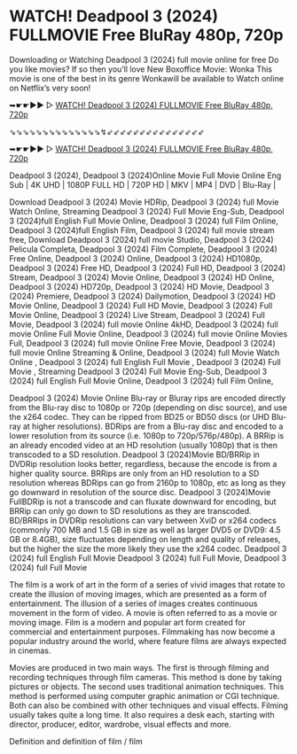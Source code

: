 WATCH! Deadpool 3 (2024) FULLMOVIE Free BluRay 480p, 720p
=
Downloading or Watching Deadpool 3 (2024) full movie online for free Do you like movies? If so then you’ll love New Boxoffice Movie: Wonka This movie is one of the best in its genre Wonkawill be available to Watch online on Netflix’s very soon!

➥☛☛▶▶ ▷   [WATCH! Deadpool 3 (2024) FULLMOVIE Free BluRay 480p, 720p]([https://t.co/gqhV1htsOh](https://t.co/NyOfuRPRT0))

⇘⇘⇘⇘⇘⇘⇘⇘⇘⇘⇘⇘⇘⇘↯⇙⇙⇙⇙⇙⇙⇙⇙⇙⇙⇙⇙⇙⇙⇙

➥☛☛▶▶ ▷    [WATCH! Deadpool 3 (2024) FULLMOVIE Free BluRay 480p, 720p]([https://t.co/gqhV1htsOh](https://t.co/n0FU15OnHV))

Deadpool 3 (2024), Deadpool 3 (2024)Online Movie Full Movie Online Eng Sub
| 4K UHD | 1080P FULL HD | 720P HD | MKV | MP4 | DVD | Blu-Ray |


Download Deadpool 3 (2024) Movie HDRip,
Deadpool 3 (2024) full Movie Watch Online,
Streaming Deadpool 3 (2024) Full Movie Eng-Sub,
Deadpool 3 (2024)full English Full Movie Online,
Deadpool 3 (2024) full Film Online,
Deadpool 3 (2024)full English Film,
Deadpool 3 (2024) full movie stream free,
Download Deadpool 3 (2024) full movie Studio,
Deadpool 3 (2024) Pelicula Completa,
Deadpool 3 (2024) Film Complete,
Deadpool 3 (2024) Free Online,
Deadpool 3 (2024) Online,
Deadpool 3 (2024) HD1080p,
Deadpool 3 (2024) Free HD,
Deadpool 3 (2024) Full HD,
Deadpool 3 (2024) Stream,
Deadpool 3 (2024) Movie Online,
Deadpool 3 (2024) HD Online,
Deadpool 3 (2024) HD720p,
Deadpool 3 (2024) HD Movie,
Deadpool 3 (2024) Premiere,
Deadpool 3 (2024) Dailymotion,
Deadpool 3 (2024) HD Movie Online,
Deadpool 3 (2024) Full HD Movie,
Deadpool 3 (2024) Full Movie Online,
Deadpool 3 (2024) Live Stream,
Deadpool 3 (2024) Full Movie,
Deadpool 3 (2024) full movie Online 4kHD,
Deadpool 3 (2024) full movie Online Full Movie Online,
Deadpool 3 (2024) full movie Online Movies Full,
Deadpool 3 (2024) full movie Online Free Movie,
Deadpool 3 (2024) full movie Online Streaming & Online,
Deadpool 3 (2024) full Movie Watch Online ,
Deadpool 3 (2024) full English Full Movie ,
Deadpool 3 (2024) Full Movie ,
Streaming Deadpool 3 (2024) Full Movie Eng-Sub,
Deadpool 3 (2024) full English Full Movie Online,
Deadpool 3 (2024) full Film Online,


Deadpool 3 (2024) Movie Online Blu-ray or Bluray rips are encoded directly from the Blu-ray disc to 1080p or 720p (depending on disc source), and use the x264 codec. They can be ripped from BD25 or BD50 discs (or UHD Blu-ray at higher resolutions). BDRips are from a Blu-ray disc and encoded to a lower resolution from its source (i.e. 1080p to 720p/576p/480p). A BRRip is an already encoded video at an HD resolution (usually 1080p) that is then transcoded to a SD resolution. Deadpool 3 (2024)Movie BD/BRRip in DVDRip resolution looks better, regardless, because the encode is from a higher quality source. BRRips are only from an HD resolution to a SD resolution whereas BDRips can go from 2160p to 1080p, etc as long as they go downward in resolution of the source disc. Deadpool 3 (2024)Movie FullBDRip is not a transcode and can fluxate downward for encoding, but BRRip can only go down to SD resolutions as they are transcoded. BD/BRRips in DVDRip resolutions can vary between XviD or x264 codecs (commonly 700 MB and 1.5 GB in size as well as larger DVD5 or DVD9: 4.5 GB or 8.4GB), size fluctuates depending on length and quality of releases, but the higher the size the more likely they use the x264 codec. 
Deadpool 3 (2024) full English Full Movie Deadpool 3 (2024) full Full Movie, Deadpool 3 (2024) full Full Movie 

The film is a work of art in the form of a series of vivid images that rotate to create the illusion of moving images, which are presented as a form of entertainment. The illusion of a series of images creates continuous movement in the form of video. A movie is often referred to as a movie or moving image. Film is a modern and popular art form created for commercial and entertainment purposes. Filmmaking has now become a popular industry around the world, where feature films are always expected in cinemas.

Movies are produced in two main ways. The first is through filming and recording techniques through film cameras. This method is done by taking pictures or objects. The second uses traditional animation techniques. This method is performed using computer graphic animation or CGI technique. Both can also be combined with other techniques and visual effects. Filming usually takes quite a long time. It also requires a desk each, starting with director, producer, editor, wardrobe, visual effects and more.

Definition and definition of film / film
